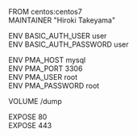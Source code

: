 FROM centos:centos7  
MAINTAINER "Hiroki Takeyama"

ENV BASIC_AUTH_USER user  
ENV BASIC_AUTH_PASSWORD user

ENV PMA_HOST mysql  
ENV PMA_PORT 3306  
ENV PMA_USER root  
ENV PMA_PASSWORD root

VOLUME /dump

EXPOSE 80  
EXPOSE 443

